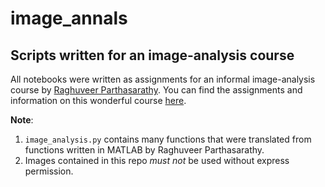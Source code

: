 # image_annals
## Scripts written for an image-analysis course

All notebooks were written as assignments for an informal image-analysis course by [Raghuveer Parthasarathy](https://eighteenthelephant.com/about/). 
You can find the assignments and information on this wonderful course [here](https://eighteenthelephant.com/2020/05/05/an-informal-image-analysis-course/).

**Note**:
1. `image_analysis.py` contains many functions that were translated from functions written in MATLAB by Raghuveer Parthasarathy.
2. Images contained in this repo *must not* be used without express permission.
